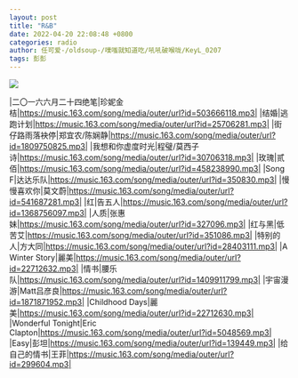```yaml
---
layout: post
title: "R&B"
date: 2022-04-20 22:08:48 +0800
categories: radio
author: 任可爱-/oldsoup-/噗嗤就知道吃/吼吼破喉咙/KeyL_0207
tags: 彭彭
---
```

![]({{site.baseurl}}/images/cover_20220420.jpg)

|二〇一六六月二十四绝笔|珍妮金桔|https://music.163.com/song/media/outer/url?id=503666118.mp3|
|结婚|逃跑计划|https://music.163.com/song/media/outer/url?id=25706281.mp3|
|街仔路雨落袂停|郑宜农/陈娴静|https://music.163.com/song/media/outer/url?id=1809750825.mp3|
|我想和你虚度时光|程璧/莫西子诗|https://music.163.com/song/media/outer/url?id=30706318.mp3|
|玫瑰|贰佰|https://music.163.com/song/media/outer/url?id=458238990.mp3|
|Song F|达达乐队|https://music.163.com/song/media/outer/url?id=350830.mp3|
|慢慢喜欢你|莫文蔚|https://music.163.com/song/media/outer/url?id=541687281.mp3|
|红|告五人|https://music.163.com/song/media/outer/url?id=1368756097.mp3|
|人质|张惠妹|https://music.163.com/song/media/outer/url?id=327096.mp3|
|红与黑|低苦艾|https://music.163.com/song/media/outer/url?id=351086.mp3|
|特别的人|方大同|https://music.163.com/song/media/outer/url?id=28403111.mp3|
|A Winter Story|麗美|https://music.163.com/song/media/outer/url?id=22712632.mp3|
|情书|腰乐队|https://music.163.com/song/media/outer/url?id=1409911799.mp3|
|宇宙漫游|Matt吕彦良|https://music.163.com/song/media/outer/url?id=1871871952.mp3|
|Childhood Days|麗美|https://music.163.com/song/media/outer/url?id=22712630.mp3|
|Wonderful Tonight|Eric Clapton|https://music.163.com/song/media/outer/url?id=5048569.mp3|
|Easy|彭坦|https://music.163.com/song/media/outer/url?id=139449.mp3|
|给自己的情书|王菲|https://music.163.com/song/media/outer/url?id=299604.mp3|

